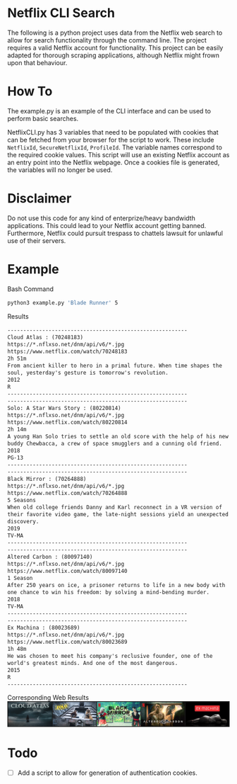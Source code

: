 # Netflix CLI Search

The following is a python project uses data from the Netflix web search to allow for search functionality through the command line. The project requires a valid Netflix account for functionality. This project can be easily adapted for thorough scraping applications, although Netflix might frown upon that behaviour. 

# How To
The example.py is an example of the CLI interface and can be used to perform basic searches.

NetflixCLI.py has 3 variables that need to be populated with cookies that can be fetched from your browser for the script to work. These include `NetflixId`, `SecureNetflixId`, `ProfileId`. The variable names correspond to the required cookie values. This script will use an existing Netflix account as an entry point into the Netflix webpage.  Once a cookies file is generated, the variables will no longer be used.
 
# Disclaimer
Do not use this code for any kind of enterprize/heavy bandwidth applications. This could lead to your Netflix account getting banned. Furthermore, Netflix could pursuit trespass to chattels lawsuit for unlawful use of their servers.

# Example
Bash Command
```bash
python3 example.py 'Blade Runner' 5
```
Results
```
---------------------------------------------------------
Cloud Atlas : (70248183)
https://*.nflxso.net/dnm/api/v6/*.jpg
https://www.netflix.com/watch/70248183
2h 51m
From ancient killer to hero in a primal future. When time shapes the soul, yesterday's gesture is tomorrow's revolution.
2012
R
---------------------------------------------------------
---------------------------------------------------------
Solo: A Star Wars Story : (80220814)
https://*.nflxso.net/dnm/api/v6/*.jpg
https://www.netflix.com/watch/80220814
2h 14m
A young Han Solo tries to settle an old score with the help of his new buddy Chewbacca, a crew of space smugglers and a cunning old friend.
2018
PG-13
---------------------------------------------------------
---------------------------------------------------------
Black Mirror : (70264888)
https://*.nflxso.net/dnm/api/v6/*.jpg
https://www.netflix.com/watch/70264888
5 Seasons
When old college friends Danny and Karl reconnect in a VR version of their favorite video game, the late-night sessions yield an unexpected discovery.
2019
TV-MA
---------------------------------------------------------
---------------------------------------------------------
Altered Carbon : (80097140)
https://*.nflxso.net/dnm/api/v6/*.jpg
https://www.netflix.com/watch/80097140
1 Season
After 250 years on ice, a prisoner returns to life in a new body with one chance to win his freedom: by solving a mind-bending murder.
2018
TV-MA
---------------------------------------------------------
---------------------------------------------------------
Ex Machina : (80023689)
https://*.nflxso.net/dnm/api/v6/*.jpg
https://www.netflix.com/watch/80023689
1h 48m
He was chosen to meet his company's reclusive founder, one of the world's greatest minds. And one of the most dangerous.
2015
R
---------------------------------------------------------
```
Corresponding Web Results
![alt text]( /images/ss.png )

# Todo
- [ ] Add a script to allow for generation of authentication cookies.